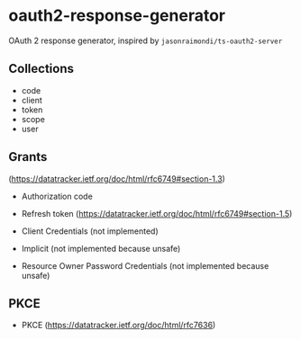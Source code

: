 # oauth2-response-generator

OAuth 2 response generator, inspired by `jasonraimondi/ts-oauth2-server`

## Collections

- code
- client
- token
- scope
- user

## Grants

(<https://datatracker.ietf.org/doc/html/rfc6749#section-1.3>)

- Authorization code
- Refresh token (<https://datatracker.ietf.org/doc/html/rfc6749#section-1.5>)

- Client Credentials (not implemented)
- Implicit (not implemented because unsafe)
- Resource Owner Password Credentials (not implemented because unsafe)

## PKCE

- PKCE (<https://datatracker.ietf.org/doc/html/rfc7636>)
